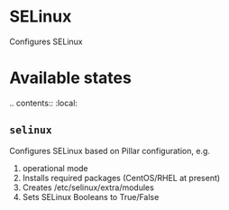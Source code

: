 SELinux
=======

Configures SELinux

Available states
================

.. contents::
    :local:

``selinux``
--------

Configures SELinux based on Pillar configuration, e.g.
1. operational mode
2. Installs required packages (CentOS/RHEL at present)
3. Creates /etc/selinux/extra/modules
4. Sets SELinux Booleans to True/False
